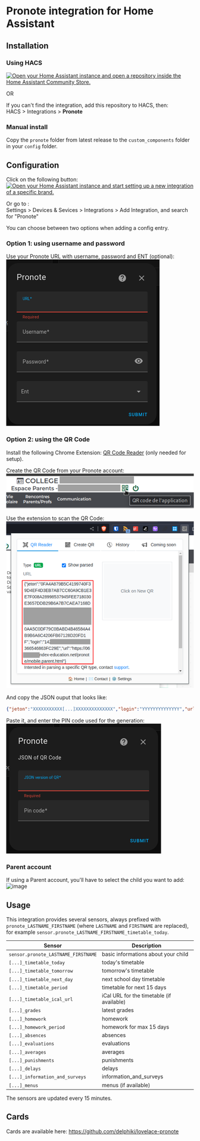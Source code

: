 # Pronote integration for Home Assistant

## Installation

### Using HACS

[![Open your Home Assistant instance and open a repository inside the Home Assistant Community Store.](https://my.home-assistant.io/badges/hacs_repository.svg)](https://my.home-assistant.io/redirect/hacs_repository/?owner=delphiki&repository=hass-pronote&category=integration)

OR

If you can't find the integration, add this repository to HACS, then:  
HACS > Integrations > **Pronote**

### Manual install

Copy the `pronote` folder from latest release to the `custom_components` folder in your `config` folder.

## Configuration

Click on the following button:  
[![Open your Home Assistant instance and start setting up a new integration of a specific brand.](https://my.home-assistant.io/badges/brand.svg)](https://my.home-assistant.io/redirect/brand/?brand=pronote)  

Or go to :  
Settings > Devices & Sevices > Integrations > Add Integration, and search for "Pronote"

You can choose between two options when adding a config entry.  

### Option 1: using username and password

Use your Pronote URL with username, password and ENT (optional):  
![Pronote config flow](doc/config_flow_username_password.png)

### Option 2: using the QR Code

Install the following Chrome Extension: [QR Code Reader](https://chrome.google.com/webstore/detail/qr-code-reader/likadllkkidlligfcdhfnnbkjigdkmci) (only needed for setup).  

Create the QR Code from your Pronote account:  
![image](doc/generate_qr_code.png)

Use the extension to scan the QR Code:  
![image](doc/scan_qr_code.png)

And copy the JSON ouput that looks like:
```json
{"jeton":"XXXXXXXXXXX[...]XXXXXXXXXXXXXX","login":"YYYYYYYYYYYYYY","url":"https://[id of your school].index-education.net/pronote/..."}
```

Paste it, and enter the PIN code used for the generation:  
![image](doc/config_flow_qr_code.png)

### Parent account

If using a Parent account, you'll have to select the child you want to add:  
![image](doc/config_flow_parent.png)

## Usage

This integration provides several sensors, always prefixed with `pronote_LASTNAME_FIRSTNAME` (where `LASTNAME` and `FIRSTNAME` are replaced), for example `sensor.pronote_LASTNAME_FIRSTNAME_timetable_today`.


| Sensor | Description |
|--------|-------------|
| `sensor.pronote_LASTNAME_FIRSTNAME` | basic informations about your child |
| `[...]_timetable_today` | today's timetable |
| `[...]_timetable_tomorrow` | tomorrow's timetable |
| `[...]_timetable_next_day` | next school day timetable |
| `[...]_timetable_period` | timetable for next 15 days |
| `[...]_timetable_ical_url` | iCal URL for the timetable (if available) |
| `[...]_grades` | latest grades |
| `[...]_homework` | homework |
| `[...]_homework_period` | homework for max 15 days |
| `[...]_absences` | absences |
| `[...]_evaluations` | evaluations |
| `[...]_averages` | averages |
| `[...]_punishments` | punishments |
| `[...]_delays` | delays |
| `[...]_information_and_surveys` | information_and_surveys |
| `[...]_menus` | menus (if available) |

The sensors are updated every 15 minutes.

## Cards

Cards are available here: https://github.com/delphiki/lovelace-pronote
